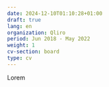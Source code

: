 ```yaml
---
date: 2024-12-10T01:10:28+01:00
draft: true
lang: en
organization: Qliro
period: Jun 2018 - May 2022
weight: 1
cv-section: board
type: cv
---
```


Lorem
